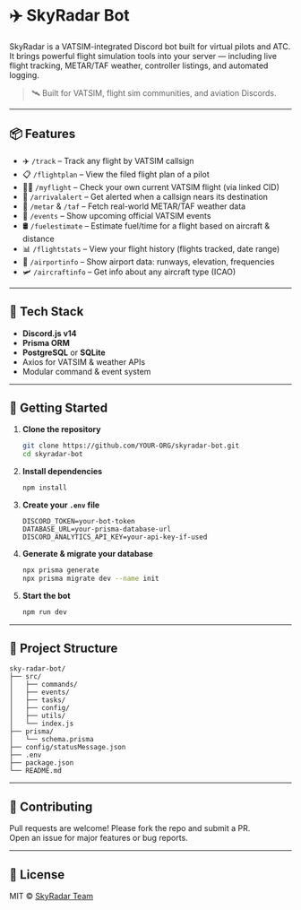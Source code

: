 # ✈️ SkyRadar Bot

SkyRadar is a VATSIM-integrated Discord bot built for virtual pilots and ATC. It brings powerful flight simulation tools into your server — including live flight tracking, METAR/TAF weather, controller listings, and automated logging.

> 🛰 Built for VATSIM, flight sim communities, and aviation Discords.

---

## 📦 Features

- ✈️ `/track` – Track any flight by VATSIM callsign  
- 📋 `/flightplan` – View the filed flight plan of a pilot  
- 🧑‍✈️ `/myflight` – Check your own current VATSIM flight (via linked CID)  
- 🔔 `/arrivalalert` – Get alerted when a callsign nears its destination  
- 📜 `/metar` & `/taf` – Fetch real-world METAR/TAF weather data  
- 📅 `/events` – Show upcoming official VATSIM events  
- 🛢 `/fuelestimate` – Estimate fuel/time for a flight based on aircraft & distance  
- 📊 `/flightstats` – View your flight history (flights tracked, date range)  
- 🛫 `/airportinfo` – Show airport data: runways, elevation, frequencies  
- 🛩 `/aircraftinfo` – Get info about any aircraft type (ICAO)

---

## 🧱 Tech Stack

- **Discord.js v14**
- **Prisma ORM**
- **PostgreSQL** or **SQLite**
- Axios for VATSIM & weather APIs
- Modular command & event system

---

## 🚀 Getting Started

1. **Clone the repository**

   ```bash
   git clone https://github.com/YOUR-ORG/skyradar-bot.git
   cd skyradar-bot
   ```

2. **Install dependencies**

   ```bash
   npm install
   ```

3. **Create your `.env` file**

   ```env
   DISCORD_TOKEN=your-bot-token
   DATABASE_URL=your-prisma-database-url
   DISCORD_ANALYTICS_API_KEY=your-api-key-if-used
   ```

4. **Generate & migrate your database**

   ```bash
   npx prisma generate
   npx prisma migrate dev --name init
   ```

5. **Start the bot**

   ```bash
   npm run dev
   ```

---

## 📁 Project Structure

```
sky-radar-bot/
├── src/
│   ├── commands/
│   ├── events/
│   ├── tasks/
│   ├── config/
│   ├── utils/
│   └── index.js
├── prisma/
│   └── schema.prisma
├── config/statusMessage.json
├── .env
├── package.json
└── README.md
```

---

## 🤝 Contributing

Pull requests are welcome! Please fork the repo and submit a PR.  
Open an issue for major features or bug reports.

---

## 📃 License

MIT © [SkyRadar Team](https://github.com/SkyRadar-Bot)

